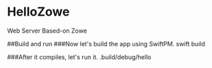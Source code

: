 # HelloZowe
Web Server Based-on Zowe 


##Build and run
###Now let's build the app using SwiftPM.
swift build

###After it compiles, let's run it.
.build/debug/hello
